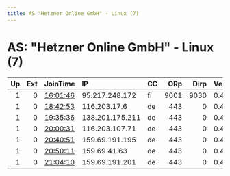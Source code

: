```yaml
---
title: AS "Hetzner Online GmbH" - Linux (7)
---
```


# AS: "Hetzner Online GmbH" - Linux (7)

|   Up |   Ext | JoinTime                                                                                            | IP              | CC   |   ORp |   Dirp | Version   | Contact   | Nickname   |   eFamMembers |
|-----:|------:|:----------------------------------------------------------------------------------------------------|:----------------|:-----|------:|-------:|:----------|:----------|:-----------|--------------:|
|    1 |     0 | [16:01:46](https://metrics.torproject.org/rs.html#details/BFE290560C43926ED03CD8F20F6DF8B68353A704) | 95.217.248.172  | fi   |  9001 |   9030 | 0.4.3.5   | None      | winR       |             1 |
|    1 |     0 | [18:42:53](https://metrics.torproject.org/rs.html#details/B975DD0D2286202B00492E6C045253170E85B26D) | 116.203.17.6    | de   |   443 |      0 | 0.4.3.5   | None      | Unnamed    |             1 |
|    1 |     0 | [19:35:36](https://metrics.torproject.org/rs.html#details/0C11264CE26FBE53956784ADCE11C2A5EDA45287) | 138.201.175.211 | de   |   443 |      0 | 0.4.3.5   | None      | Unnamed    |             1 |
|    1 |     0 | [20:00:31](https://metrics.torproject.org/rs.html#details/EDC579FF076E841057F4F34150596E1572323077) | 116.203.107.71  | de   |   443 |      0 | 0.4.3.5   | None      | Unnamed    |             1 |
|    1 |     0 | [20:40:51](https://metrics.torproject.org/rs.html#details/83B4EEC06A237A43F6E64D4457B930E1B02D48DB) | 159.69.191.195  | de   |   443 |      0 | 0.4.3.5   | None      | Unnamed    |             1 |
|    1 |     0 | [20:50:11](https://metrics.torproject.org/rs.html#details/F750B4FE53DFB3C63B34C5FBF169778C9C7A62E8) | 159.69.41.63    | de   |   443 |      0 | 0.4.3.5   | None      | Unnamed    |             1 |
|    1 |     0 | [21:04:10](https://metrics.torproject.org/rs.html#details/C912562B219133AE60D81B789F448FF4C1C6F58A) | 159.69.191.201  | de   |   443 |      0 | 0.4.3.5   | None      | Unnamed    |             1 |
